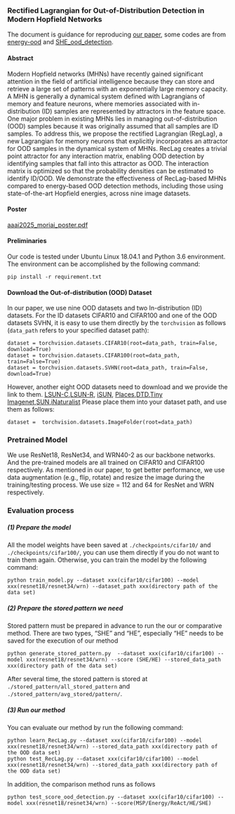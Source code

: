 ### Rectified Lagrangian for Out-of-Distribution Detection in Modern Hopfield Networks

The document is guidance for reproducing [our paper](https://www.arxiv.org/abs/2502.14003), some codes are from [energy-ood](https://github.com/wetliu/energy_ood) and [SHE_ood_detection](https://github.com/zjs975584714/SHE_ood_detection).

#### Abstract
Modern Hopfield networks (MHNs) have recently gained significant attention in the field of artificial intelligence because they can store and retrieve a large set of patterns with an exponentially large memory capacity.
A MHN is generally a dynamical system defined with Lagrangians of memory and feature neurons,
where memories associated with in-distribution (ID) samples are represented by attractors in the feature space.
One major problem in existing MHNs lies in managing out-of-distribution (OOD) samples because it was originally assumed that all samples are ID samples.
To address this, we propose the rectified Lagrangian
(RegLag), a new Lagrangian for memory neurons
that explicitly incorporates an attractor for OOD samples in the dynamical system of MHNs.
RecLag creates a trivial point attractor for any interaction matrix, enabling OOD detection by identifying samples that fall into this attractor as OOD. 
The interaction matrix is optimized so that the probability densities can be estimated to identify ID/OOD.
We demonstrate the effectiveness of RecLag-based MHNs compared to energy-based OOD detection methods, including those using state-of-the-art Hopfield energies, across nine image datasets.

#### Poster
[aaai2025_moriai_poster.pdf](https://github.com/user-attachments/files/18947439/aaai2025_moriai_poster.pdf)


#### Preliminaries
Our code is tested under Ubuntu Linux 18.04.1 and Python 3.6 environment. The environment can be accomplished by the following command:
```
pip install -r requirement.txt
```

#### Download the Out-of-distribution (OOD) Dataset
In our paper, we use nine OOD datasets and two In-distribution (ID) datasets.
 For the ID datasets CIFAR10 and CIFAR100 and one of the OOD datasets SVHN, it is easy to use them directly by the ```torchvision``` as follows (```data_path``` refers to your specified dataset path):
```
dataset = torchvision.datasets.CIFAR10(root=data_path, train=False, download=True)
dataset = torchvision.datasets.CIFAR100(root=data_path, train=False=True)
dataset = torchvision.datasets.SVHN(root=data_path, train=False, download=True)
```
However, another eight OOD datasets need to download and we provide the link to them.
[LSUN-C](https://www.dropbox.com/s/fhtsw1m3qxlwj6h/LSUN.tar.gz),[LSUN-R](https://www.dropbox.com/s/moqh2wh8696c3yl/LSUN_resize.tar.gz), [iSUN](https://www.dropbox.com/s/ssz7qxfqae0cca5/iSUN.tar.gz), [Places](http://pages.cs.wisc.edu/~huangrui/imagenet_ood_dataset/),[DTD](https://www.robots.ox.ac.uk/~vgg/data/dtd/),[Tiny Imagenet](https://www.dropbox.com/s/kp3my3412u5k9rl/Imagenet_resize.tar.gz),[SUN](http://pages.cs.wisc.edu/~huangrui/imagenet_ood_dataset/),[iNaturalist](http://pages.cs.wisc.edu/~huangrui/imagenet_ood_dataset/)
Please place them into your dataset path, and use them as follows:
```
dataset =  torchvision.datasets.ImageFolder(root=data_path)
```
### Pretrained Model
We use ResNet18, ResNet34, and WRN40-2 as our backbone networks. And the pre-trained models are all trained on CIFAR10 and CIFAR100 respectively.  As mentioned in our paper, to get better performance, we use data augmentation (e.g., flip, rotate) and resize the image during the training/testing process. We use size = 112 and 64 for ResNet and WRN respectively.

### Evaluation process
##### (1) Prepare the model
All the model weights have been saved at ```./checkpoints/cifar10/``` and ```./checkpoints/cifar100/```, you can use them directly if you do not want to train them again.
Otherwise, you can train the model by the following command:
```
python train_model.py --dataset xxx(cifar10/cifar100) --model xxx(resnet18/resnet34/wrn) --dataset_path xxx(directory path of the data set)
```
##### (2) Prepare the stored pattern we need
Stored pattern must be prepared in advance to run the our or comparative method. There are two types, “SHE” and “HE”, especially “HE” needs to be saved for the execution of our method
```
python generate_stored_pattern.py  --dataset xxx(cifar10/cifar100) --model xxx(resnet18/resnet34/wrn) --score (SHE/HE) --stored_data_path xxx(directory path of the data set)
```
After several time, the stored pattern is stored at ```./stored_pattern/all_stored_pattern``` and ```./stored_pattern/avg_stored/pattern/```.

##### (3) Run our method
You can evaluate our method by run the following command:
```
python learn_RecLag.py --dataset xxx(cifar10/cifar100) --model xxx(resnet18/resnet34/wrn) --stored_data_path xxx(directory path of the OOD data set)
python test_RecLag.py --dataset xxx(cifar10/cifar100) --model xxx(resnet18/resnet34/wrn) --stored_data_path xxx(directory path of the OOD data set)
```

In addition, the comparison method runs as follows
```
python test_score_ood_detection.py --dataset xxx(cifar10/cifar100) --model xxx(resnet18/resnet34/wrn) --score(MSP/Energy/ReAct/HE/SHE)
```
